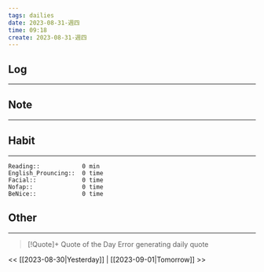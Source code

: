 ```yaml
---
tags: dailies  
date: 2023-08-31-週四
time: 09:18
create: 2023-08-31-週四
---
```


## Log
---

## Note
---

## Habit
---
```
Reading::            0 min
English_Prouncing::  0 time
Facial::             0 time
Nofap::              0 time
BeNice::             0 time

```
## Other
---

> [!Quote]+ Quote of the Day
> Error generating daily quote

<< [[2023-08-30|Yesterday]] | [[2023-09-01|Tomorrow]] >>
